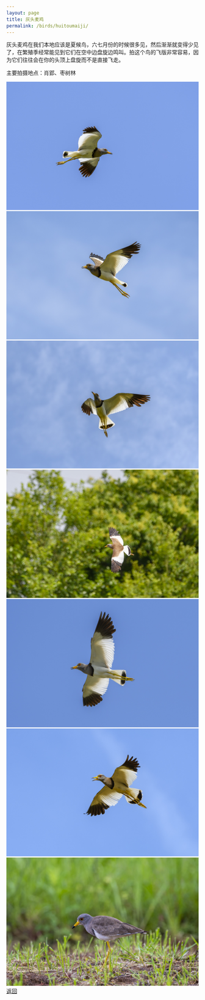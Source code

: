 ```yaml
---
layout: page
title: 灰头麦鸡
permalink: /birds/huitoumaiji/
---
```

灰头麦鸡在我们本地应该是夏候鸟，六七月份的时候很多见，然后渐渐就变得少见了，在繁殖季经常能见到它们在空中边盘旋边鸣叫。拍这个鸟的飞版非常容易，因为它们往往会在你的头顶上盘旋而不是直接飞走。

主要拍摄地点：肖郢、枣树林

![](../picture/灰头麦鸡/DSC_4468-NEF_DxO_DeepPRIME.jpg)
![](../picture/灰头麦鸡/DSC_4488-NEF_DxO_DeepPRIME.jpg)
![](../picture/灰头麦鸡/DSC_4516-NEF_DxO_DeepPRIME.jpg)
![](../picture/灰头麦鸡/DSC_4548-NEF_DxO_DeepPRIME.jpg)
![](../picture/灰头麦鸡/DSC_4658-NEF_DxO_DeepPRIME.jpg)
![](../picture/灰头麦鸡/DSC_5107-NEF_DxO_DeepPRIME.jpg)
![](../picture/灰头麦鸡/DSC_6278-NEF_DxO_DeepPRIME.jpg)
[返回](../../)
